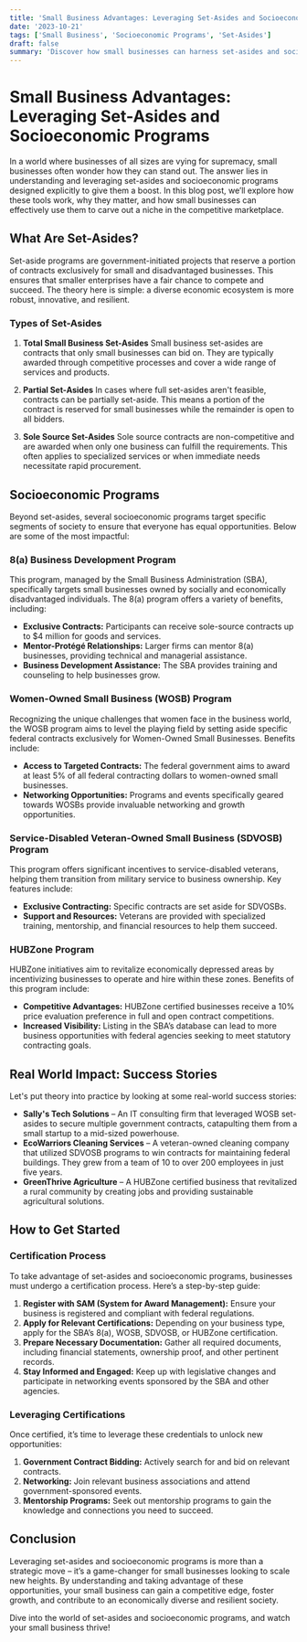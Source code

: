 ```yaml
---
title: 'Small Business Advantages: Leveraging Set-Asides and Socioeconomic Programs'
date: '2023-10-21'
tags: ['Small Business', 'Socioeconomic Programs', 'Set-Asides']
draft: false
summary: 'Discover how small businesses can harness set-asides and socioeconomic programs to gain a competitive edge in the marketplace.'
---
```


# Small Business Advantages: Leveraging Set-Asides and Socioeconomic Programs

In a world where businesses of all sizes are vying for supremacy, small businesses often wonder how they can stand out. The answer lies in understanding and leveraging set-asides and socioeconomic programs designed explicitly to give them a boost. In this blog post, we’ll explore how these tools work, why they matter, and how small businesses can effectively use them to carve out a niche in the competitive marketplace.

## What Are Set-Asides?

Set-aside programs are government-initiated projects that reserve a portion of contracts exclusively for small and disadvantaged businesses. This ensures that smaller enterprises have a fair chance to compete and succeed. The theory here is simple: a diverse economic ecosystem is more robust, innovative, and resilient.

### Types of Set-Asides

1. **Total Small Business Set-Asides**
    Small business set-asides are contracts that only small businesses can bid on. They are typically awarded through competitive processes and cover a wide range of services and products.

2. **Partial Set-Asides**
    In cases where full set-asides aren't feasible, contracts can be partially set-aside. This means a portion of the contract is reserved for small businesses while the remainder is open to all bidders.

3. **Sole Source Set-Asides**
    Sole source contracts are non-competitive and are awarded when only one business can fulfill the requirements. This often applies to specialized services or when immediate needs necessitate rapid procurement.

## Socioeconomic Programs

Beyond set-asides, several socioeconomic programs target specific segments of society to ensure that everyone has equal opportunities. Below are some of the most impactful:

### 8(a) Business Development Program

This program, managed by the Small Business Administration (SBA), specifically targets small businesses owned by socially and economically disadvantaged individuals. The 8(a) program offers a variety of benefits, including:

- **Exclusive Contracts:** Participants can receive sole-source contracts up to $4 million for goods and services.
- **Mentor-Protégé Relationships:** Larger firms can mentor 8(a) businesses, providing technical and managerial assistance.
- **Business Development Assistance:** The SBA provides training and counseling to help businesses grow.

### Women-Owned Small Business (WOSB) Program

Recognizing the unique challenges that women face in the business world, the WOSB program aims to level the playing field by setting aside specific federal contracts exclusively for Women-Owned Small Businesses. Benefits include:

- **Access to Targeted Contracts:** The federal government aims to award at least 5% of all federal contracting dollars to women-owned small businesses.
- **Networking Opportunities:** Programs and events specifically geared towards WOSBs provide invaluable networking and growth opportunities.

### Service-Disabled Veteran-Owned Small Business (SDVOSB) Program

This program offers significant incentives to service-disabled veterans, helping them transition from military service to business ownership. Key features include:

- **Exclusive Contracting:** Specific contracts are set aside for SDVOSBs.
- **Support and Resources:** Veterans are provided with specialized training, mentorship, and financial resources to help them succeed.

### HUBZone Program

HUBZone initiatives aim to revitalize economically depressed areas by incentivizing businesses to operate and hire within these zones. Benefits of this program include:

- **Competitive Advantages:** HUBZone certified businesses receive a 10% price evaluation preference in full and open contract competitions.
- **Increased Visibility:** Listing in the SBA’s database can lead to more business opportunities with federal agencies seeking to meet statutory contracting goals.

## Real World Impact: Success Stories

Let's put theory into practice by looking at some real-world success stories:

- **Sally's Tech Solutions** – An IT consulting firm that leveraged WOSB set-asides to secure multiple government contracts, catapulting them from a small startup to a mid-sized powerhouse.
- **EcoWarriors Cleaning Services** – A veteran-owned cleaning company that utilized SDVOSB programs to win contracts for maintaining federal buildings. They grew from a team of 10 to over 200 employees in just five years.
- **GreenThrive Agriculture** – A HUBZone certified business that revitalized a rural community by creating jobs and providing sustainable agricultural solutions. 

## How to Get Started

### Certification Process

To take advantage of set-asides and socioeconomic programs, businesses must undergo a certification process. Here’s a step-by-step guide:

1. **Register with SAM (System for Award Management):** Ensure your business is registered and compliant with federal regulations.
2. **Apply for Relevant Certifications:** Depending on your business type, apply for the SBA’s 8(a), WOSB, SDVOSB, or HUBZone certification.
3. **Prepare Necessary Documentation:** Gather all required documents, including financial statements, ownership proof, and other pertinent records.
4. **Stay Informed and Engaged:** Keep up with legislative changes and participate in networking events sponsored by the SBA and other agencies.

### Leveraging Certifications

Once certified, it’s time to leverage these credentials to unlock new opportunities:

1. **Government Contract Bidding:** Actively search for and bid on relevant contracts.
2. **Networking:** Join relevant business associations and attend government-sponsored events.
3. **Mentorship Programs:** Seek out mentorship programs to gain the knowledge and connections you need to succeed.

## Conclusion

Leveraging set-asides and socioeconomic programs is more than a strategic move – it’s a game-changer for small businesses looking to scale new heights. By understanding and taking advantage of these opportunities, your small business can gain a competitive edge, foster growth, and contribute to an economically diverse and resilient society.

Dive into the world of set-asides and socioeconomic programs, and watch your small business thrive!